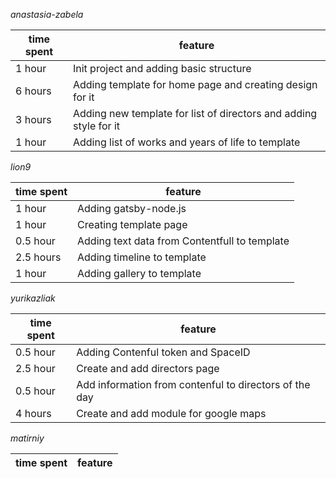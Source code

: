 *anastasia-zabela*

| time spent | feature |
|------------|---------|
| 1 hour | Init project and adding basic structure |
| 6 hours | Adding template for home page and creating design for it |
| 3 hours | Adding new template for list of directors and adding style for it |
| 1 hour | Adding list of works and years of life to template |


*lion9*

| time spent | feature |
|------------|---------|
| 1 hour | Adding gatsby-node.js  |
| 1 hour | Creating template page  |
| 0.5 hour | Adding text data from Contentfull to template  |
| 2.5 hours | Adding timeline to template  |
| 1 hour | Adding gallery to template  |


*yurikazliak*

| time spent | feature |
|------------|---------|
| 0.5 hour | Adding Contenful token and SpaceID|
| 2.5 hour | Create and add directors page |
| 0.5 hour | Add information from contenful to directors of the day |
| 4 hours | Create and add module for google maps |


*matirniy*

| time spent | feature |
|------------|---------|
